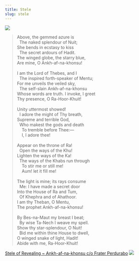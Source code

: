 ```yaml
---
title: Stele
slug: stele
---
```


<img className="flush" src="/image/stele.sm.jpg" data-source="Wikimedia Commons" data-link="https://commons.wikimedia.org/wiki/File:Stelae_front.jpg">
<blockquote>
<p>Above, the gemmed azure is
<br>&nbsp;&nbsp;The naked splendour of Nuit;
<br>She bends in ecstasy to kiss
<br>&nbsp;&nbsp;The secret ardours of Hadit.
<br>The winged globe, the starry blue,
<br>Are mine, O Ankh-af-na-khonsu!
<br>
<br>I am the Lord of Thebes, and I
<br>&nbsp;&nbsp;The inspired forth-speaker of Mentu;
<br>For me unveils the veiled sky,
<br>&nbsp;&nbsp;The self-slain Ankh-af-na-khonsu
<br>Whose words are truth. I invoke, I greet
<br>Thy presence, O Ra-Hoor-Khuit!
<br>
<br>Unity uttermost showed!
<br>&nbsp;&nbsp;I adore the might of Thy breath,
<br>Supreme and terrible God,
<br>&nbsp;&nbsp;Who makest the gods and death
<br>&nbsp;&nbsp;&nbsp;&nbsp;To tremble before Thee:—
<br>&nbsp;&nbsp;&nbsp;&nbsp;I, I adore thee!
<br>
<br>Appear on the throne of Ra!
<br>&nbsp;&nbsp;Open the ways of the Khu!
<br>Lighten the ways of the Ka!
<br>&nbsp;&nbsp;The ways of the Khabs run through
<br>&nbsp;&nbsp;&nbsp;&nbsp;To stir me or still me!
<br>&nbsp;&nbsp;&nbsp;&nbsp;Aum! let it fill me!
<br>
<br>The light is mine; its rays consume
<br>&nbsp;&nbsp;Me: I have made a secret door
<br>Into the House of Ra and Tum,
<br>&nbsp;&nbsp;Of Khephra and of Ahathoor.
<br>I am thy Theban, O Mentu,
<br>The prophet Ankh-af-na-khonsu!
<br>
<br>By Bes-na-Maut my breast I beat;
<br>&nbsp;&nbsp;By wise Ta-Nech I weave my spell.
<br>Show thy star-splendour, O Nuit!
<br>&nbsp;&nbsp;Bid me within thine House to dwell,
<br>O winged snake of light, Hadit!
<br>Abide with me, Ra-Hoor-Khuit!
</p>
</blockquote>
<attr><a href="http://www.thelemapedia.org/index.php/Stele_of_Revealing">Stele of Revealing ~ Ankh-af-na-khonsu c/o Frater Perdurabo</a></attr>

<img src="/image/weaving.png" className="shins">
